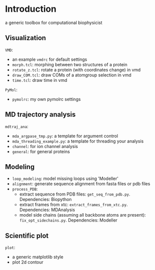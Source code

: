 # Introduction
a generic toolbox for computational biophysicist


## Visualization
`VMD`:
- an example `vmdrc` for default settings
- `morph.tcl`: morphing between two structures of a protein
- `rotate_z.tcl`: rotate a protein (with coordinates change) in vmd
- `draw_COM.tcl`: draw COMs of a atomgroup selection in vmd
- `time.tcl`: draw time in vmd

`PyMol`:
- `pymolrc`: my own pymolrc settings

## MD trajectory analysis
`mdtraj_ana`:
- `mda_argpase_tmp.py`: a template for argument control
- `mda_threading_example.py`: a template for threading your analysis
- `channel`: for ion channel analysis
- `general`: for general proteins 

## Modeling
- `loop_modeling`: model missing loops using 'Modeller'
- `alignment`: generate sequence alignment from fasta files or pdb files
- `process_PDB`: 
    - extract sequence from PDB files: `get_seq_from_pdb.py`. Dependencies: Biopython
    - extract frames from xtc: `extract_frames_from_xtc.py`. Dependencies: MDAnalysis
    - model side chains (assuming all backbone atoms are present): `fix_opt_sidechains.py`. Dependencies: Modeller


## Scientific plot
`plot`:
- a generic matplotlib style
- plot 2d contour
